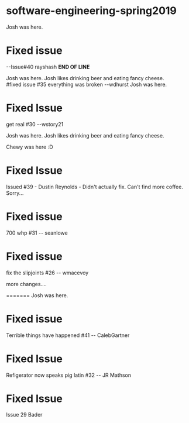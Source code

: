 # software-engineering-spring2019

Josh was here.

# Fixed issue
--Issue#40 rayshash
**END OF LINE**

Josh was here.  Josh likes drinking beer and eating fancy cheese.  
#fixed issue #35 everything was broken --wdhurst
Josh was here.
# Fixed Issue

get real #30 --wstory21

Josh was here.  Josh likes drinking beer and eating fancy cheese.  


Chewy was here :D 



# Fixed Issue

Issued #39 - Dustin Reynolds - 
Didn't actually fix.  Can't find more coffee. Sorry...




# Fixed issue

700 whp #31 -- seanlowe

# Fixed issue

fix the slipjoints #26 -- wmacevoy

more changes....

=======
Josh was here.

# Fixed issue

Terrible things have happened #41 -- CalebGartner

# Fixed Issue

Refigerator now speaks pig latin #32 -- JR Mathson

# Fixed Issue 

Issue 29 Bader 